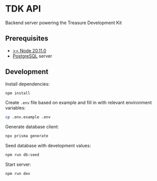 # TDK API

Backend server powering the Treasure Development Kit

## Prerequisites

- [>= Node 20.11.0](https://nodejs.org/en)
- [PostgreSQL](https://www.postgresql.org) server

## Development

Install dependencies:

```bash
npm install
```

Create `.env` file based on example and fill in with relevant environment variables:

```bash
cp .env.example .env
```

Generate database client:

```bash
npx prisma generate
```

Seed database with development values:

```bash
npm run db:seed
```

Start server:

```bash
npm run dev
```
